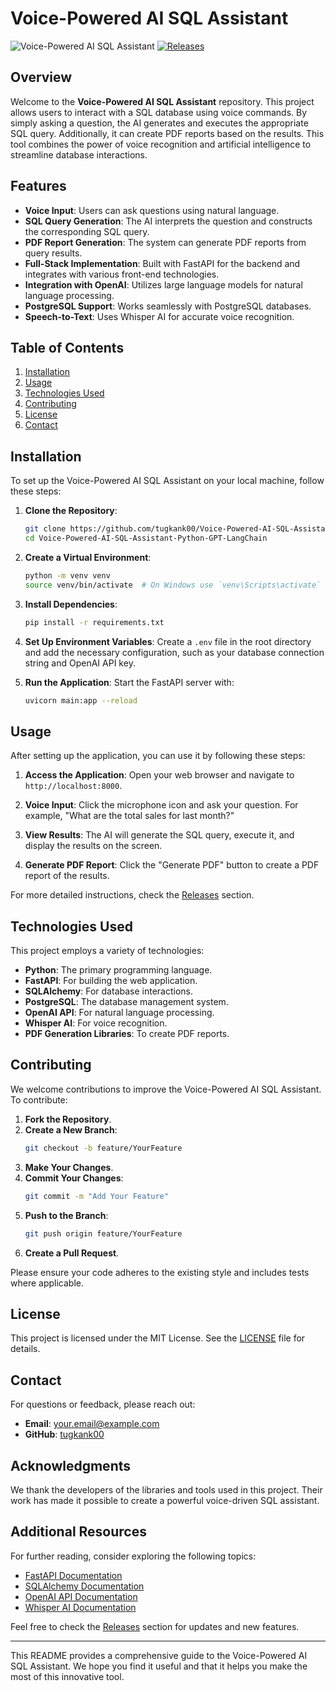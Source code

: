 # Voice-Powered AI SQL Assistant

![Voice-Powered AI SQL Assistant](https://img.shields.io/badge/Voice--Powered%20AI%20SQL%20Assistant-v1.0-blue.svg)
[![Releases](https://img.shields.io/badge/Releases-Check%20Here-brightgreen)](https://github.com/tugkank00/Voice-Powered-AI-SQL-Assistant-Python-GPT-LangChain/releases)

## Overview

Welcome to the **Voice-Powered AI SQL Assistant** repository. This project allows users to interact with a SQL database using voice commands. By simply asking a question, the AI generates and executes the appropriate SQL query. Additionally, it can create PDF reports based on the results. This tool combines the power of voice recognition and artificial intelligence to streamline database interactions.

## Features

- **Voice Input**: Users can ask questions using natural language.
- **SQL Query Generation**: The AI interprets the question and constructs the corresponding SQL query.
- **PDF Report Generation**: The system can generate PDF reports from query results.
- **Full-Stack Implementation**: Built with FastAPI for the backend and integrates with various front-end technologies.
- **Integration with OpenAI**: Utilizes large language models for natural language processing.
- **PostgreSQL Support**: Works seamlessly with PostgreSQL databases.
- **Speech-to-Text**: Uses Whisper AI for accurate voice recognition.

## Table of Contents

1. [Installation](#installation)
2. [Usage](#usage)
3. [Technologies Used](#technologies-used)
4. [Contributing](#contributing)
5. [License](#license)
6. [Contact](#contact)

## Installation

To set up the Voice-Powered AI SQL Assistant on your local machine, follow these steps:

1. **Clone the Repository**:
   ```bash
   git clone https://github.com/tugkank00/Voice-Powered-AI-SQL-Assistant-Python-GPT-LangChain.git
   cd Voice-Powered-AI-SQL-Assistant-Python-GPT-LangChain
   ```

2. **Create a Virtual Environment**:
   ```bash
   python -m venv venv
   source venv/bin/activate  # On Windows use `venv\Scripts\activate`
   ```

3. **Install Dependencies**:
   ```bash
   pip install -r requirements.txt
   ```

4. **Set Up Environment Variables**:
   Create a `.env` file in the root directory and add the necessary configuration, such as your database connection string and OpenAI API key.

5. **Run the Application**:
   Start the FastAPI server with:
   ```bash
   uvicorn main:app --reload
   ```

## Usage

After setting up the application, you can use it by following these steps:

1. **Access the Application**:
   Open your web browser and navigate to `http://localhost:8000`.

2. **Voice Input**:
   Click the microphone icon and ask your question. For example, "What are the total sales for last month?"

3. **View Results**:
   The AI will generate the SQL query, execute it, and display the results on the screen.

4. **Generate PDF Report**:
   Click the "Generate PDF" button to create a PDF report of the results.

For more detailed instructions, check the [Releases](https://github.com/tugkank00/Voice-Powered-AI-SQL-Assistant-Python-GPT-LangChain/releases) section.

## Technologies Used

This project employs a variety of technologies:

- **Python**: The primary programming language.
- **FastAPI**: For building the web application.
- **SQLAlchemy**: For database interactions.
- **PostgreSQL**: The database management system.
- **OpenAI API**: For natural language processing.
- **Whisper AI**: For voice recognition.
- **PDF Generation Libraries**: To create PDF reports.

## Contributing

We welcome contributions to improve the Voice-Powered AI SQL Assistant. To contribute:

1. **Fork the Repository**.
2. **Create a New Branch**:
   ```bash
   git checkout -b feature/YourFeature
   ```
3. **Make Your Changes**.
4. **Commit Your Changes**:
   ```bash
   git commit -m "Add Your Feature"
   ```
5. **Push to the Branch**:
   ```bash
   git push origin feature/YourFeature
   ```
6. **Create a Pull Request**.

Please ensure your code adheres to the existing style and includes tests where applicable.

## License

This project is licensed under the MIT License. See the [LICENSE](LICENSE) file for details.

## Contact

For questions or feedback, please reach out:

- **Email**: your.email@example.com
- **GitHub**: [tugkank00](https://github.com/tugkank00)

## Acknowledgments

We thank the developers of the libraries and tools used in this project. Their work has made it possible to create a powerful voice-driven SQL assistant.

## Additional Resources

For further reading, consider exploring the following topics:

- [FastAPI Documentation](https://fastapi.tiangolo.com/)
- [SQLAlchemy Documentation](https://www.sqlalchemy.org/)
- [OpenAI API Documentation](https://beta.openai.com/docs/)
- [Whisper AI Documentation](https://github.com/openai/whisper)

Feel free to check the [Releases](https://github.com/tugkank00/Voice-Powered-AI-SQL-Assistant-Python-GPT-LangChain/releases) section for updates and new features.

---

This README provides a comprehensive guide to the Voice-Powered AI SQL Assistant. We hope you find it useful and that it helps you make the most of this innovative tool.